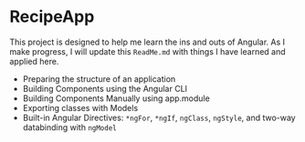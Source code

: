 # RecipeApp

This project is designed to help me learn the ins and outs of Angular. As I make progress, I will update this `ReadMe.md` with things I have learned and applied here.

- Preparing the structure of an application
- Building Components using the Angular CLI
- Building Components Manually using app.module
- Exporting classes with Models
- Built-in Angular Directives: `*ngFor`, `*ngIf`, `ngClass`, `ngStyle`, and two-way databinding with `ngModel`
